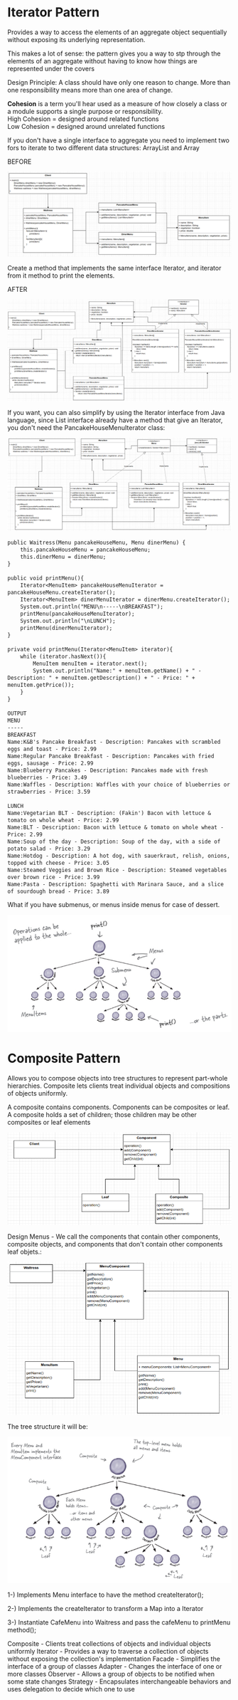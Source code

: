 # Iterator Pattern
Provides a way to access the elements of an aggregate object sequentially without exposing its underlying representation.

This makes a lot of sense: the pattern gives you a way to stp through the elements of an aggregate without having to know how things are
represented under the covers

Design Principle: A class should have only one reason to change. More than one responsibility means more than one area of change.

**Cohesion** is a term you'll hear used as a measure of how closely a class or a module supports a single purpose or responsibility.  
High Cohesion = designed around related functions  
Low Cohesion = designed around unrelated functions  

If you don't have a single interface to aggregate you need to implement two fors to iterate to two different data structures: ArrayList and Array

BEFORE

![img.png](src/images/img.png)

Create a method that implements the same interface Iterator, and iterator from it method to print the elements.

AFTER

![img.png](src/images/img_1.png)

If you want, you can also simplify by using the Iterator interface from Java language, since List interface already have a method that give an Iterator, you don't need
the PancakeHouseMenuIterator class:

![img.png](src/images/img_2.png)


```
public Waitress(Menu pancakeHouseMenu, Menu dinerMenu) {
    this.pancakeHouseMenu = pancakeHouseMenu;
    this.dinerMenu = dinerMenu;
}

public void printMenu(){
    Iterator<MenuItem> pancakeHouseMenuIterator = pancakeHouseMenu.createIterator();
    Iterator<MenuItem> dinerMenuIterator = dinerMenu.createIterator();
    System.out.println("MENU\n-----\nBREAKFAST");
    printMenu(pancakeHouseMenuIterator);
    System.out.println("\nLUNCH");
    printMenu(dinerMenuIterator);
}

private void printMenu(Iterator<MenuItem> iterator){
    while (iterator.hasNext()){
        MenuItem menuItem = iterator.next();
        System.out.println("Name:" + menuItem.getName() + " - Description: " + menuItem.getDescription() + " - Price: " + menuItem.getPrice());
    }
}

OUTPUT
MENU
-----
BREAKFAST
Name:K&B's Pancake Breakfast - Description: Pancakes with scrambled eggs and toast - Price: 2.99
Name:Regular Pancake Breakfast - Description: Pancakes with fried eggs, sausage - Price: 2.99
Name:Blueberry Pancakes - Description: Pancakes made with fresh blueberries - Price: 3.49
Name:Waffles - Description: Waffles with your choice of blueberries or strawberries - Price: 3.59

LUNCH
Name:Vegetarian BLT - Description: (Fakin') Bacon with lettuce & tomato on whole wheat - Price: 2.99
Name:BLT - Description: Bacon with lettuce & tomato on whole wheat - Price: 2.99
Name:Soup of the day - Description: Soup of the day, with a side of potato salad - Price: 3.29
Name:Hotdog - Description: A hot dog, with sauerkraut, relish, onions, topped with cheese - Price: 3.05
Name:Steamed Veggies and Brown Rice - Description: Steamed vegetables over brown rice - Price: 3.99
Name:Pasta - Description: Spaghetti with Marinara Sauce, and a slice of sourdough bread - Price: 3.89

```

What if you have submenus, or menus inside menus for case of dessert.

![img.png](src/images/img_3.png)

# Composite Pattern
Allows you to compose objects into tree structures to represent part-whole hierarchies. Composite lets clients treat individual objects and compositions
of objects uniformly.

A composite contains components. Components can be composites or leaf. A composite holds a set of children; those children may be other composites
or leaf elements

![img_1.png](src/images/img_4.png)

Design Menus - We call the components that contain other components, composite objects, and components that don't contain other components leaf objets.:

![img_2.png](src/images/img_5.png)

The tree structure it will be:

![img_3.png](src/images/img_6.png)


1-) Implements Menu interface to have the method createIterator();

2-) Implements the createIterator to transform a Map into a Iterator

3-) Instantiate CafeMenu into Waitress and pass the cafeMenu to printMenu method();


Composite - Clients treat collections of objects and individual objects uniformly
Iterator - Provides a way to traverse a collection of objects without exposing the collection's implementation
Facade - Simplifies the interface of a group of classes
Adapter - Changes the interface of one or more classes
Observer - Allows a group of objects to be notified when some state changes
Strategy - Encapsulates interchangeable behaviors and uses delegation to decide which one to use

